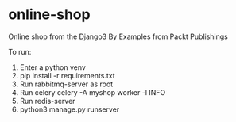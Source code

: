 # online-shop

Online shop from the Django3 By Examples from Packt Publishings

To run:

1) Enter a python venv
2) pip install -r requirements.txt 
2) Run rabbitmq-server as root
3) Run celery celery -A myshop worker -l INFO
4) Run redis-server
5) python3 manage.py runserver